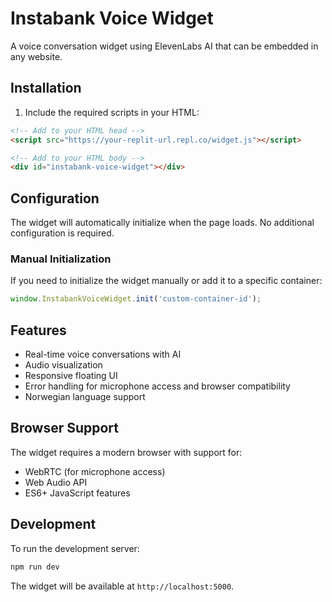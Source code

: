 # Instabank Voice Widget

A voice conversation widget using ElevenLabs AI that can be embedded in any website.

## Installation

1. Include the required scripts in your HTML:

```html
<!-- Add to your HTML head -->
<script src="https://your-replit-url.repl.co/widget.js"></script>

<!-- Add to your HTML body -->
<div id="instabank-voice-widget"></div>
```

## Configuration

The widget will automatically initialize when the page loads. No additional configuration is required.

### Manual Initialization

If you need to initialize the widget manually or add it to a specific container:

```javascript
window.InstabankVoiceWidget.init('custom-container-id');
```

## Features

- Real-time voice conversations with AI
- Audio visualization
- Responsive floating UI
- Error handling for microphone access and browser compatibility
- Norwegian language support

## Browser Support

The widget requires a modern browser with support for:
- WebRTC (for microphone access)
- Web Audio API
- ES6+ JavaScript features

## Development

To run the development server:

```bash
npm run dev
```

The widget will be available at `http://localhost:5000`.
